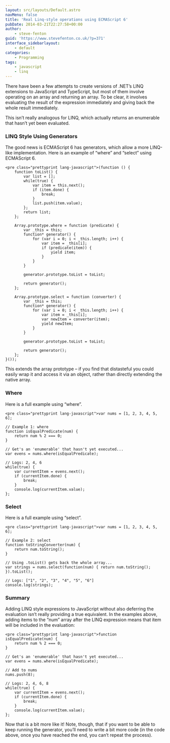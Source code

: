 ```yaml
---
layout: src/layouts/Default.astro
navMenu: false
title: 'Real Linq-style operations using ECMAScript 6'
pubDate: 2014-03-21T22:27:58+00:00
author:
    - steve-fenton
guid: 'https://www.stevefenton.co.uk/?p=371'
interface_sidebarlayout:
    - default
categories:
    - Programming
tags:
    - javascript
    - linq
---
```


There have been a few attempts to create versions of .NET’s LINQ extensions to JavaScript and TypeScript, but most of them involve operating on an array and returning an array. To be clear, it involves evaluating the result of the expression immediately and giving back the whole result immediately.

This isn’t really analogous for LINQ, which actually returns an enumerable that hasn’t yet been evaluated.

### LINQ Style Using Generators

The good news is ECMAScript 6 has generators, which allow a more LINQ-like implementation. Here is an example of “where” and “select” using ECMAScript 6.

```
<pre class="prettyprint lang-javascript">(function () {
    function toList() {
        var list = [];
        while(true) {
            var item = this.next();
            if (item.done) {
                break;
            }
            list.push(item.value);
        };
        return list;
    };

    Array.prototype.where = function (predicate) {
        var _this = this;
        function* generator() {
            for (var i = 0; i < _this.length; i++) {
                var item = _this[i];
                if (predicate(item)) {
                    yield item;
                }
            }
        }
       
        generator.prototype.toList = toList;
       
        return generator();
    };

    Array.prototype.select = function (converter) {
        var _this = this;
        function* generator() {
            for (var i = 0; i < _this.length; i++) {
                var item = _this[i];
                var newItem = converter(item);
                yield newItem;
            }
        }
       
        generator.prototype.toList = toList;
       
        return generator();
    };
}());
```

This extends the array prototype – if you find that distasteful you could easily wrap it and access it via an object, rather than directly extending the native array.

### Where

Here is a full example using “where”.

```
<pre class="prettyprint lang-javascript">var nums = [1, 2, 3, 4, 5, 6];

// Example 1: where
function isEqualPredicate(num) {
    return num % 2 === 0;
}

// Get's an 'enumerable' that hasn't yet executed...
var evens = nums.where(isEqualPredicate);

// Logs: 2, 4, 6
while(true) {
    var currentItem = evens.next();
    if (currentItem.done) {
        break;
    }
    console.log(currentItem.value);
};
```

### Select

Here is a full example using “select”.

```
<pre class="prettyprint lang-javascript">var nums = [1, 2, 3, 4, 5, 6];

// Example 2: select
function toStringConverter(num) {
    return num.toString();
}

// Using .toList() gets back the whole array...
var strings = nums.select(function(num) { return num.toString(); }).toList();

// Logs: ["1", "2", "3", "4", "5", "6"]
console.log(strings);
```

### Summary

Adding LINQ style expressions to JavaScript without also deferring the evaluation isn’t really providing a true equivalent. In the examples above, adding items to the “num” array after the LINQ expression means that item will be included in the evaluation:

```
<pre class="prettyprint lang-javascript">function isEqualPredicate(num) {
    return num % 2 === 0;
}

// Get's an 'enumerable' that hasn't yet executed...
var evens = nums.where(isEqualPredicate);

// Add to nums
nums.push(8);

// Logs: 2, 4, 6, 8
while(true) {
    var currentItem = evens.next();
    if (currentItem.done) {
        break;
    }
    console.log(currentItem.value);
};
```

Now that is a bit more like it! Note, though, that if you want to be able to keep running the generator, you’ll need to write a bit more code (in the code above, once you have reached the end, you can’t repeat the process).
